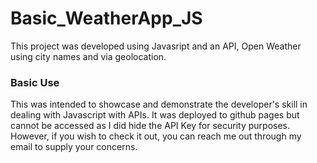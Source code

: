 # Basic_WeatherApp_JS
This project was developed using Javasript and an API, Open Weather using city names and via geolocation.

### Basic Use
This was intended to showcase and demonstrate the developer's skill in dealing with Javascript with APIs. It was deployed to github pages but cannot be accessed as I did hide the API Key for security purposes. However, if you wish to check it out, you can reach me out through my email to supply your concerns.
